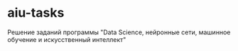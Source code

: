 # aiu-tasks
Решение заданий программы "Data Science, нейронные сети, машинное обучение и искусственный интеллект"
